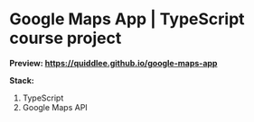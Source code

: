 # Google Maps App | TypeScript course project

**Preview: https://quiddlee.github.io/google-maps-app**

**Stack:**
1. TypeScript
2. Google Maps API
